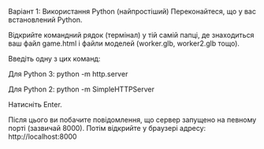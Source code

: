 
Варіант 1: Використання Python (найпростіший)
Переконайтеся, що у вас встановлений Python.

Відкрийте командний рядок (термінал) у тій самій папці, де знаходиться ваш файл game.html і файли моделей (worker.glb, worker2.glb тощо).

Введіть одну з цих команд:

Для Python 3: python -m http.server

Для Python 2: python -m SimpleHTTPServer

Натисніть Enter.

Після цього ви побачите повідомлення, що сервер запущено на певному порті (зазвичай 8000). Потім відкрийте у браузері адресу: http://localhost:8000